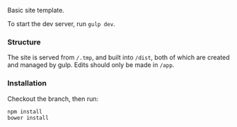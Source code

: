 Basic site template.

To start the dev server, run `gulp dev`.

### Structure
The site is served from `/.tmp`, and built into `/dist`, both of which are created and managed by gulp. Edits should only be made in `/app`.

### Installation
Checkout the branch, then run:

    npm install
    bower install
